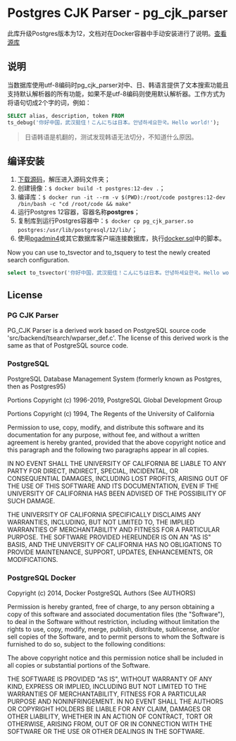 # Postgres CJK Parser - pg_cjk_parser

此库升级Postgres版本为12，文档对在Docker容器中手动安装进行了说明。[查看源库](https://github.com/huangjimmy/pg_cjk_parser)

## 说明

当数据库使用utf-8编码时pg_cjk_parser对中、日、韩语言提供了文本搜索功能且支持默认解析器的所有功能，如果不是utf-8编码则使用默认解析器。工作方式为将语句切成2个字的词，例如：

```sql
SELECT alias, description, token FROM 
ts_debug('你好中国，武汉挺住！こんにちは日本。안녕하세요한국。Hello world!');
```
> 日语韩语是机翻的，测试发现韩语无法切分，不知道什么原因。

## 编译安装

1. [下载源码](https://github.com/huangjimmy/pg_cjk_parser/archive/master.zip)，解压进入源码文件夹；
2. 创建镜像：`$ docker build -t postgres:12-dev .`；
3. 编译库：`$ docker run -it --rm -v $(PWD):/root/code postgres:12-dev /bin/bash -c "cd /root/code && make"`
4. 运行Postgres 12容器，容器名称**postgres**；
5. 复制库到运行Postgres容器中：`$ docker cp pg_cjk_parser.so postgres:/usr/lib/postgresql/12/lib/`；
6. 使用[pgadmin4](https://hub.docker.com/r/dpage/pgadmin4)或其它数据库客户端连接数据库，执行[docker.sql](docker.sql)中的脚本。

Now you can use to_tsvector and to_tsquery to test the newly created search configuration.

```sql
select to_tsvector('你好中国，武汉挺住！こんにちは日本。안녕하세요한국。Hello world!') @@ to_tsquery('你好 & 武汉');
```

## License

### PG CJK Parser

PG_CJK Parser is a derived work based on PostgreSQL source code 'src/backend/tsearch/wparser_def.c'.
The license of this derived work is the same as that of PostgreSQL source code.

### PostgreSQL

PostgreSQL Database Management System
(formerly known as Postgres, then as Postgres95)

Portions Copyright (c) 1996-2019, PostgreSQL Global Development Group

Portions Copyright (c) 1994, The Regents of the University of California

Permission to use, copy, modify, and distribute this software and its
documentation for any purpose, without fee, and without a written agreement
is hereby granted, provided that the above copyright notice and this
paragraph and the following two paragraphs appear in all copies.

IN NO EVENT SHALL THE UNIVERSITY OF CALIFORNIA BE LIABLE TO ANY PARTY FOR
DIRECT, INDIRECT, SPECIAL, INCIDENTAL, OR CONSEQUENTIAL DAMAGES, INCLUDING
LOST PROFITS, ARISING OUT OF THE USE OF THIS SOFTWARE AND ITS
DOCUMENTATION, EVEN IF THE UNIVERSITY OF CALIFORNIA HAS BEEN ADVISED OF THE
POSSIBILITY OF SUCH DAMAGE.

THE UNIVERSITY OF CALIFORNIA SPECIFICALLY DISCLAIMS ANY WARRANTIES,
INCLUDING, BUT NOT LIMITED TO, THE IMPLIED WARRANTIES OF MERCHANTABILITY
AND FITNESS FOR A PARTICULAR PURPOSE.  THE SOFTWARE PROVIDED HEREUNDER IS
ON AN "AS IS" BASIS, AND THE UNIVERSITY OF CALIFORNIA HAS NO OBLIGATIONS TO
PROVIDE MAINTENANCE, SUPPORT, UPDATES, ENHANCEMENTS, OR MODIFICATIONS.

### PostgreSQL Docker

Copyright (c) 2014, Docker PostgreSQL Authors (See AUTHORS)

Permission is hereby granted, free of charge, to any person
obtaining a copy of this software and associated documentation
files (the "Software"), to deal in the Software without
restriction, including without limitation the rights to use,
copy, modify, merge, publish, distribute, sublicense, and/or sell
copies of the Software, and to permit persons to whom the
Software is furnished to do so, subject to the following
conditions:

The above copyright notice and this permission notice shall be
included in all copies or substantial portions of the Software.

THE SOFTWARE IS PROVIDED "AS IS", WITHOUT WARRANTY OF ANY KIND,
EXPRESS OR IMPLIED, INCLUDING BUT NOT LIMITED TO THE WARRANTIES
OF MERCHANTABILITY, FITNESS FOR A PARTICULAR PURPOSE AND
NONINFRINGEMENT. IN NO EVENT SHALL THE AUTHORS OR COPYRIGHT
HOLDERS BE LIABLE FOR ANY CLAIM, DAMAGES OR OTHER LIABILITY,
WHETHER IN AN ACTION OF CONTRACT, TORT OR OTHERWISE, ARISING
FROM, OUT OF OR IN CONNECTION WITH THE SOFTWARE OR THE USE OR
OTHER DEALINGS IN THE SOFTWARE.
